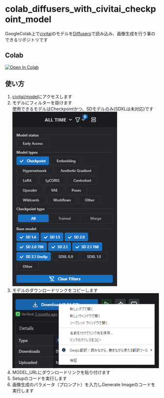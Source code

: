 
# colab_diffusers_with_civitai_checkpoint_model

GoogleColab上で[civitai](https://civitai.com/)のモデルを[Diffusers](https://huggingface.co/docs/diffusers/index)で読み込み、画像生成を行う事のできるリポジトリです


## Colab

<a href="https://colab.research.google.com/github/HawkClaws/colab_diffusers_with_civitai_checkpoint_model/blob/main/colab_diffusers_with_civitai_checkpoint_model.ipynb" target="_parent"><img src="https://colab.research.google.com/assets/colab-badge.svg" alt="Open In Colab"/></a>


## 使い方
1. [civitai/model](https://civitai.com/models)にアクセスします
2. モデルにフィルターを掛けます<br>
使用できるモデルはCheckpointかつ、SDモデルのみ(SDXLは未対応)です
![image](./images/htu1.png)
3. モデルのダウンロードリンクをコピーします
![image](./images/htu2.png)
4. MODEL_URLにダウンロードリンクを貼り付けます
5. Setupのコードを実行します
6. 画像生成のパラメータ（プロンプト）を入力しGenerate Imageのコードを実行します
